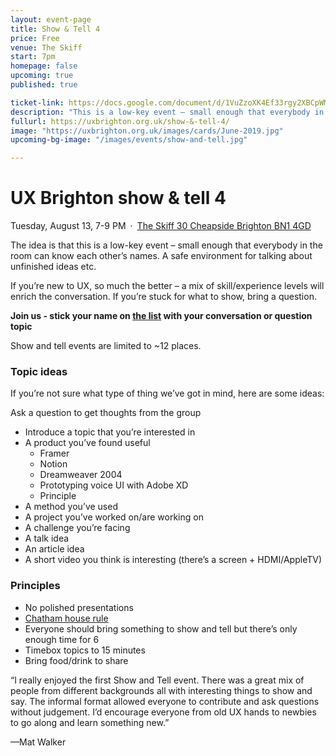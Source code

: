 ```yaml
---
layout: event-page
title: Show & Tell 4
price: Free
venue: The Skiff
start: 7pm
homepage: false
upcoming: true
published: true

ticket-link: https://docs.google.com/document/d/1VuZzoXK4Ef33rgy2XBCpWMY-cn5W2WU2qZCin6sAX_k/edit#
description: "This is a low-key event – small enough that everybody in the room can know each other’s names. A safe environment for talking about unfinished ideas etc."
fullurl: https://uxbrighton.org.uk/show-&-tell-4/
image: "https://uxbrighton.org.uk/images/cards/June-2019.jpg"
upcoming-bg-image: "/images/events/show-and-tell.jpg"

---
```



# UX Brighton show & tell 4 

Tuesday, August 13, 7-9 PM · [The Skiff 30 Cheapside Brighton BN1 4GD](https://www.google.com/maps/place/The+Skiff/@50.829334,-0.138472,15z/data=!4m5!3m4!1s0x0:0xa82eae645ae91b0f!8m2!3d50.829334!4d-0.138472?shorturl=1)

The idea is that this is a low-key event – small enough that everybody in the room can know each other’s names. A safe environment for talking about unfinished ideas etc.

If you’re new to UX, so much the better – a mix of skill/experience levels will enrich the conversation. If you’re stuck for what to show, bring a question.

**Join us - stick your name on [the list](https://docs.google.com/document/d/1VuZzoXK4Ef33rgy2XBCpWMY-cn5W2WU2qZCin6sAX_k/edit#) with your conversation or question topic**

Show and tell events are limited to ~12 places.

### Topic ideas
If you’re not sure what type of thing we’ve got in mind, here are some ideas:

Ask a question to get thoughts from the group

- Introduce a topic that you’re interested in
- A product you’ve found useful
	- Framer
	- Notion
	- Dreamweaver 2004
	- Prototyping voice UI with Adobe XD
	- Principle
- A method you’ve used
- A project you’ve worked on/are working on
- A challenge you’re facing
- A talk idea
- An article idea
- A short video you think is interesting (there’s a screen + HDMI/AppleTV)

### Principles
- No polished presentations
- [Chatham house rule](https://www.chathamhouse.org/chatham-house-rule)
- Everyone should bring something to show and tell but there’s only enough time for 6
- Timebox topics to 15 minutes
- Bring food/drink to share



“I really enjoyed the first Show and Tell event. There was a great mix of people from different backgrounds all with interesting things to show and say. The informal format allowed everyone to contribute and ask questions without judgement. I’d encourage everyone from old UX hands to newbies to go along and learn something new.”

—Mat Walker
